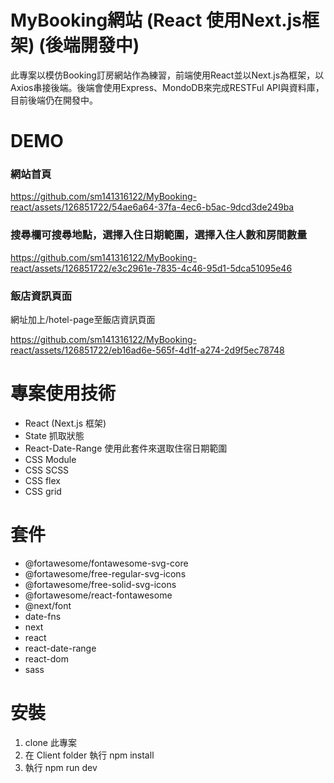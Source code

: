 # MyBooking網站 (React 使用Next.js框架) (後端開發中)
此專案以模仿Booking訂房網站作為練習，前端使用React並以Next.js為框架，以Axios串接後端。後端會使用Express、MondoDB來完成RESTFul API與資料庫，目前後端仍在開發中。
# DEMO
### 網站首頁

https://github.com/sm141316122/MyBooking-react/assets/126851722/54ae6a64-37fa-4ec6-b5ac-9dcd3de249ba

### 搜尋欄可搜尋地點，選擇入住日期範圍，選擇入住人數和房間數量

https://github.com/sm141316122/MyBooking-react/assets/126851722/e3c2961e-7835-4c46-95d1-5dca51095e46

### 飯店資訊頁面
網址加上/hotel-page至飯店資訊頁面

https://github.com/sm141316122/MyBooking-react/assets/126851722/eb16ad6e-565f-4d1f-a274-2d9f5ec78748

# 專案使用技術
- React (Next.js 框架)
- State 抓取狀態
- React-Date-Range 使用此套件來選取住宿日期範圍
- CSS Module
- CSS SCSS
- CSS flex
- CSS grid

# 套件
- @fortawesome/fontawesome-svg-core
- @fortawesome/free-regular-svg-icons
- @fortawesome/free-solid-svg-icons
- @fortawesome/react-fontawesome
- @next/font
- date-fns
- next
- react
- react-date-range
- react-dom
- sass

 # 安裝
 1. clone 此專案
 2. 在 Client folder 執行 npm install
 3. 執行 npm run dev
